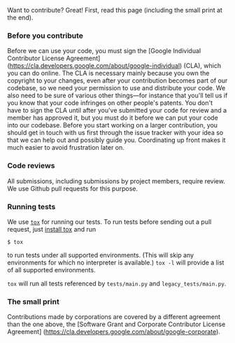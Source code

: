 Want to contribute? Great! First, read this page (including the small print at the end).

### Before you contribute
Before we can use your code, you must sign the
[Google Individual Contributor License Agreement]
(https://cla.developers.google.com/about/google-individual)
(CLA), which you can do online. The CLA is necessary mainly because you own the
copyright to your changes, even after your contribution becomes part of our
codebase, so we need your permission to use and distribute your code. We also
need to be sure of various other things—for instance that you'll tell us if you
know that your code infringes on other people's patents. You don't have to sign
the CLA until after you've submitted your code for review and a member has
approved it, but you must do it before we can put your code into our codebase.
Before you start working on a larger contribution, you should get in touch with
us first through the issue tracker with your idea so that we can help out and
possibly guide you. Coordinating up front makes it much easier to avoid
frustration later on.

### Code reviews
All submissions, including submissions by project members, require review. We
use Github pull requests for this purpose.

### Running tests
We use [`tox`](https://tox.readthedocs.io/) for running our tests. To run tests
before sending out a pull request, just
[install tox](https://http://tox.readthedocs.io/en/latest/install.html) and run

```shell
$ tox
```

to run tests under all supported environments. (This will skip any environments
for which no interpreter is available.) `tox -l` will provide a list of all
supported environments.

`tox` will run all tests referenced by `tests/main.py` and
`legacy_tests/main.py`.

### The small print
Contributions made by corporations are covered by a different agreement than
the one above, the
[Software Grant and Corporate Contributor License Agreement]
(https://cla.developers.google.com/about/google-corporate).
